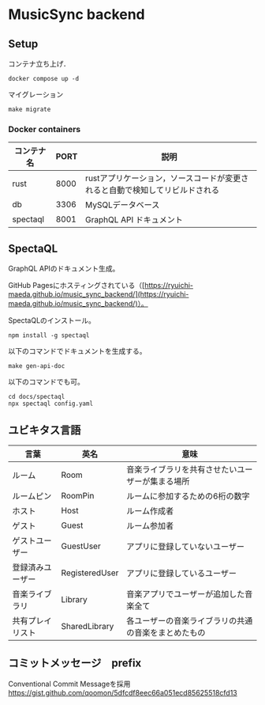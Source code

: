 # MusicSync backend

## Setup

コンテナ立ち上げ．

```
docker compose up -d
```

マイグレーション

```
make migrate
```

### Docker containers

| コンテナ名 | PORT | 説明 |
| --- | --- | --- |
| rust | 8000 | rustアプリケーション，ソースコードが変更されると自動で検知してリビルドされる |
| db | 3306 | MySQLデータベース |
| spectaql | 8001 | GraphQL API ドキュメント |

## SpectaQL

GraphQL APIのドキュメント生成。

GitHub Pagesにホスティングされている（[https://ryuichi-maeda.github.io/music_sync_backend/](https://ryuichi-maeda.github.io/music_sync_backend/)）。

SpectaQLのインストール。

```
npm install -g spectaql
```

以下のコマンドでドキュメントを生成する。

```
make gen-api-doc
```

以下のコマンドでも可。

```
cd docs/spectaql
npx spectaql config.yaml
```

## ユビキタス言語

| 言葉 |英名| 意味 |
| --- | --- |--- |
| ルーム | Room | 音楽ライブラリを共有させたいユーザーが集まる場所 |
| ルームピン | RoomPin | ルームに参加するための6桁の数字 |
| ホスト | Host | ルーム作成者 |
| ゲスト | Guest | ルーム参加者 |
| ゲストユーザー | GuestUser | アプリに登録していないユーザー |
| 登録済みユーザー | RegisteredUser | アプリに登録しているユーザー |
| 音楽ライブラリ | Library | 音楽アプリでユーザーが追加した音楽全て |
| 共有プレイリスト | SharedLibrary | 各ユーザーの音楽ライブラリの共通の音楽をまとめたもの |

## コミットメッセージ　prefix

Conventional Commit Messageを採用
https://gist.github.com/qoomon/5dfcdf8eec66a051ecd85625518cfd13
